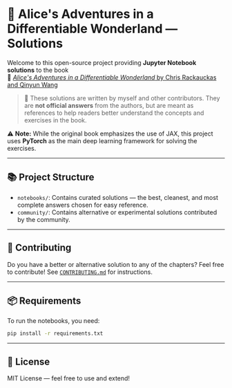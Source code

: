 # 🐇 Alice's Adventures in a Differentiable Wonderland — Solutions

Welcome to this open-source project providing **Jupyter Notebook solutions** to the book  
📘 [*Alice's Adventures in a Differentiable Wonderland* by Chris Rackauckas and Qinyun Wang](https://www.diffwonderland.com/)  

> 🧠 These solutions are written by myself and other contributors. They are **not official answers** from the authors, but are meant as references to help readers better understand the concepts and exercises in the book.

⚠️ **Note:** While the original book emphasizes the use of JAX, this project uses **PyTorch** as the main deep learning framework for solving the exercises.

---

## 📚 Project Structure

- `notebooks/`: Contains curated solutions — the best, cleanest, and most complete answers chosen for easy reference.
- `community/`: Contains alternative or experimental solutions contributed by the community.

---

## 🤝 Contributing

Do you have a better or alternative solution to any of the chapters?
Feel free to contribute! See [`CONTRIBUTING.md`](./CONTRIBUTING.md) for instructions.

---

## 📦 Requirements

To run the notebooks, you need:

```bash
pip install -r requirements.txt
```

---

## 📜 License

MIT License — feel free to use and extend!


